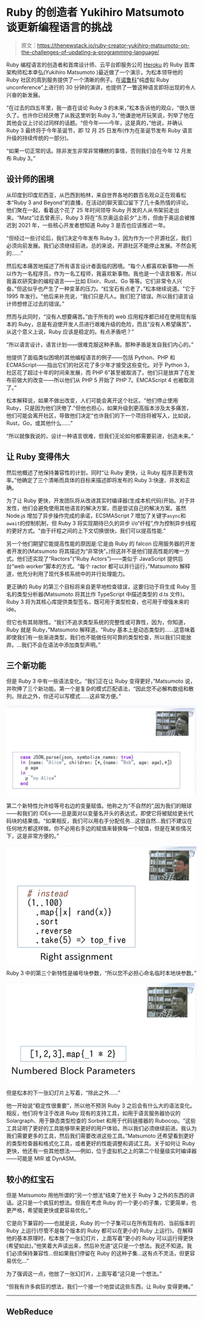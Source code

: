 # Ruby 的创造者 Yukihiro Matsumoto 谈更新编程语言的挑战

> 原文：<https://thenewstack.io/ruby-creator-yukihiro-matsumoto-on-the-challenges-of-updating-a-programming-language/>

Ruby 编程语言的创造者和首席设计师、云平台即服务公司 [Heroku](https://www.heroku.com/) 的 Ruby 首席架构师松本幸弘(Yukihiro Matsumoto )最近做了一个演示，为松本领导他的 Ruby 社区的周到服务提供了一个清晰的例子。在[诺鲁科](https://noruko.org/)“纯虚拟 Ruby unconference”上进行的 30 分钟的演讲，也提供了一瞥这种语言即将出现的令人兴奋的新发展。

“在过去的四五年里，我一直在谈论 Ruby 3 的未来，”松本告诉他的观众，“很久很久了。也许你已经厌倦了从我这里听到 Ruby 3，”他谦逊地开玩笑说，列举了他在其他会议上讨论过同样的话题。“但今年——今年，这是真的，”他说，并确认 Ruby 3 最终将于今年圣诞节，即 12 月 25 日发布(作为在圣诞节发布 Ruby 语言升级的持续传统的一部分)。

“如果一切正常的话。除非发生非常非常糟糕的事情，否则我们会在今年 12 月发布 Ruby 3。”

## 设计师的困境

从印度到印度尼西亚，从巴西到柏林，来自世界各地的数百名观众正在观看松本“Ruby 3 and Beyond”的直播，在活动的聊天窗口留下了几十条热情的评论。他们聚在一起，看着这个花了 25 年时间领导 Ruby 开发的人从书架前走出来。“Matz”过去曾表示，Ruby 3 将在“东京奥运会前夕”上市，但由于奥运会被推迟到 2021 年，一些核心开发者想知道 Ruby 3 是否也应该推迟一年。

“但经过一些讨论后，我们决定今年发布 Ruby 3，因为作为一个开源社区，我们必须向前发展。我们必须继续前进。总的来说，开源社区不能停止发展。不然会死的……”

然后松本痛苦地描述了所有语言设计者面临的困境。“每个人都喜欢新事物——所以作为一名程序员，作为一名工程师，我喜欢新事物。我也是一个语言极客，所以我喜欢研究新的编程语言——比如 Elixir、Rust、Go 等等。它们非常令人兴奋。”但这似乎也产生了一种变革的压力。“红宝石有点老了，”松本继续说道。"它于 1995 年发行。"他后来补充说，“我们只是凡人。我们犯了错误。所以我们语言设计师想修正过去的错误。”

然而与此同时，“没有人想要痛苦。”由于所有的 web 应用程序都已经在使用现有版本的 Ruby，总是有迫使开发人员进行艰难升级的危险，而且“没有人希望痛苦”。从这个意义上说，Ruby 应该是稳定的。有点矛盾吧？”

“所以语言设计，语言计划——很难克服这种矛盾。那种矛盾是发自我们内心的。”

他提供了面临类似困境的其他编程语言的例子——包括 Python、PHP 和 ECMAScript——指出它们的社区花了多少年才接受这些变化。对于 Python 3，社区花了超过十年的时间来发展，而 PHP 6”甚至被取消了。他们只是放弃了在发布前做大的改变——所以他们从 PHP 5 开始了 PHP 7。EMCAScript 4 也被取消了。”

松本解释说，如果不做出改变，人们可能会离开这个社区。"他们停止使用 Ruby，只是因为他们厌倦了."但他也担心，如果升级到更高版本涉及太多痛苦，他们可能会离开社区，导致他们决定“也许我们的下一个项目将被写入，比如说，Rust，Go，或其他什么……”

“所以就像我说的，设计一种语言很难，但我们无论如何都需要前进，创造未来。”

## 让 Ruby 变得伟大

然后他概述了他保持兼容性的计划，同时“让 Ruby 更快，让 Ruby 程序员更有效率。”他确定了三个清晰而具体的目标来描述即将发布的 Ruby 3:快速、并发和正确。

为了让 Ruby 更快，开发团队将从改进其实时编译器(生成本机代码)开始。对于并发性，他们会避免使用其他语言的解决方案，而是尝试自己的解决方案。虽然 Node.js 增加了异步操作完成的承诺，ECSMAScript 7 增加了关键字`async`和`await`的控制机制，但 Ruby 3 将实现期待已久的异步 i/o“纤程”,作为控制异步线程的更好方式。"由于纤程之间的上下文切换很快，我们可以提高性能."

另一个他们期望它能提高性能的原因是:它是由 Ruby 的 falcon 应用服务器的开发者开发的(Matsumoto 将其描述为“非常快”。)但这并不是他们提高性能的唯一方式。他们还实现了“Ractors”(“Ruby Actors”)——类似于 JavaScript 提供后台“web worker”脚本的方式。“每个 ractor 都可以并行运行，”Matsumoto 解释道，他充分利用了现代多核系统中的并行处理能力。

更正确的 Ruby 的第三个目标将来自更早地检查错误，这要归功于将生成 Ruby 签名的类型分析器(Matsumoto 将其比作 TypeScript 中描述类型的 d.ts 文件)。Ruby 3 将为其核心库提供类型签名，既可用于类型检查，也可用于增强未来的 ide。

但它也有其局限性。“我们不追求类型系统的完整性或可靠性，因为，你知道，Ruby 就是 Ruby，”Matsumoto 解释道。“Ruby 基本上是动态类型的……这意味着即使我们有一些渐进类型，我们也不能做任何可靠的类型检查，所以我们只能放弃。…我们不会在语法中添加类型声明。”

## 三个新功能

但是 Ruby 3 中有一些语法变化。“我们正在让 Ruby 变得更好，”Matsumoto 说，并吹捧了三个新功能。第一个是复杂的模式匹配语法，“因此您不必解构数组和散列。除此之外，你还可以写模式……这非常方便。”

![Yukihiro Matsumoto - screenshot from NoRuKo 2020 - Ruby 3 pattern matching](img/4a096b3f17fa8a685705a5a40f1ba8a2.png)

第二个新特性允许给等号右边的变量赋值。他称之为“不自然的”,因为我们的眼球——和我们的 IDEs——总是面对以变量名开头的表达式，即使它将被赋给更长代码块的结果值。“如果相反，我们可以用右手分配任务…这很自然…我们不建议在任何地方都这样做。你不必用右手边的赋值来替换每一个赋值，但是在某些情况下，这是非常方便的。”

![Yukihiro Matsumoto - screenshot from NoRuKo 2020 - R assignment (example)](img/21c44de5b970bef80777efdfd046e8f6.png)

Ruby 3 中的第三个新特性是编号块参数，“所以您不必担心命名临时本地块参数。”

![Yukihiro Matsumoto - screenshot from NoRuKo 2020 - block parameters (example).](img/3c517cdfdacfa27d4cf134c01585f6ed.png)

但是松本的下一张幻灯片上写着，“除此之外……”

他一开始说“稳定性很重要”，所以他不预测 Ruby 3 之后会有什么大的语法变化。相反，他们将专注于改进 Ruby 现有的支持工具，如用于语言服务器协议的 Solargraph、用于静态类型检查的 Sorbet 和用于代码链接器的 Rubocop。“这些工具证明了更好的工具能够带来更好的用户体验。所以我们必须继续前进。我认为我们需要更多的工具，然后我们需要改进这些工具。”Matsumoto 还希望看到更好的类型检查器和格式化工具，或者更好的性能调整和调试工具。关于如何让 Ruby 更快，他还有一些其他想法——例如，位于虚拟机之上的第二个轻量级实时编译器——可能是 MIR 或 DynASM。

## 较小的红宝石

但是 Matsumoto 用他所谓的“另一个想法”结束了他关于 Ruby 3 之外的东西的讲话。这只是一个疯狂的想法。但我在考虑 Ruby 的一个更小的子集，它更简单，也更严格，希望能更快或更容易优化。”

它是向下兼容的——也就是说，Ruby 的一个子集可以在所有现有的、当前版本的 Ruby 上运行(尽管不是每个版本的 Ruby 都可以在更小的 Ruby 上运行)。在解释他的基本原理时，松本放了一张幻灯片，上面写着“更小的 Ruby 可以运行得更快(希望如此)。”他笑着大声读出来，然后补充道“这只是一个想法。我还不知道。我们必须保持兼容性…但如果我们停留在 Ruby 的这种子集…这有点不灵活，但更容易优化…”

为了强调这一点，他放了一张幻灯片，上面写着“这只是一个想法。”

“但我有许多疯狂的想法，我们一个接一个地尝试这些东西，让 Ruby 变得更棒。”

* * *

## WebReduce

<svg xmlns:xlink="http://www.w3.org/1999/xlink" viewBox="0 0 68 31" version="1.1"><title>Group</title> <desc>Created with Sketch.</desc></svg>